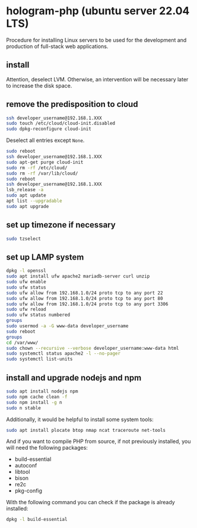 # hologram-php  (ubuntu server 22.04 LTS)

Procedure for installing Linux servers to be used for the development and production of full-stack web applications.

## install

Attention, deselect LVM.
Otherwise, an intervention will be necessary later to increase the disk space.

## remove the predisposition to cloud

```bash
ssh developer_username@192.168.1.XXX
sudo touch /etc/cloud/cloud-init.disabled
sudo dpkg-reconfigure cloud-init
```

Deselect all entries except `None`.

```bash
sudo reboot
ssh developer_username@192.168.1.XXX
sudo apt-get purge cloud-init
sudo rm -rf /etc/cloud/
sudo rm -rf /var/lib/cloud/
sudo reboot
ssh developer_username@192.168.1.XXX
lsb_release -a
sudo apt update
apt list --upgradable
sudo apt upgrade
```

## set up timezone if necessary

```bash
sudo tzselect
```

## set up LAMP system

```bash
dpkg -l openssl
sudo apt install ufw apache2 mariadb-server curl unzip
sudo ufw enable
sudo ufw status
sudo ufw allow from 192.168.1.0/24 proto tcp to any port 22
sudo ufw allow from 192.168.1.0/24 proto tcp to any port 80
sudo ufw allow from 192.168.1.0/24 proto tcp to any port 3306
sudo ufw reload
sudo ufw status numbered
groups
sudo usermod -a -G www-data developer_username
sudo reboot
groups
cd /var/www/
sudo chown --recursive --verbose developer_username:www-data html
sudo systemctl status apache2 -l --no-pager
sudo systemctl list-units
```

## install and upgrade nodejs and npm

```bash
sudo apt install nodejs npm
sudo npm cache clean -f
sudo npm install -g n
sudo n stable
```

Additionally, it would be helpful to install some system tools:

```bash
sudo apt install plocate btop nmap ncat traceroute net-tools
```

And if you want to compile PHP from source, if not previously installed, you will need the following packages:

* build-essential
* autoconf
* libtool
* bison
* re2c
* pkg-config

With the following command you can check if the package is already installed:

```bash
dpkg -l build-essential
```
